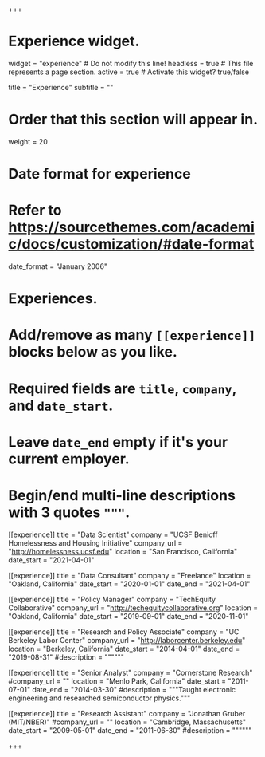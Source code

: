 +++
# Experience widget.
widget = "experience"  # Do not modify this line!
headless = true  # This file represents a page section.
active = true  # Activate this widget? true/false

title = "Experience"
subtitle = ""

# Order that this section will appear in.
weight = 20

# Date format for experience
#   Refer to https://sourcethemes.com/academic/docs/customization/#date-format
date_format = "January 2006"

# Experiences.
#   Add/remove as many `[[experience]]` blocks below as you like.
#   Required fields are `title`, `company`, and `date_start`.
#   Leave `date_end` empty if it's your current employer.
#   Begin/end multi-line descriptions with 3 quotes `"""`.
[[experience]]
  title = "Data Scientist"
  company = "UCSF Benioff Homelessness and Housing Initiative"
  company_url = "http://homelessness.ucsf.edu"
  location = "San Francisco, California"
  date_start = "2021-04-01"


[[experience]]
  title = "Data Consultant"
  company = "Freelance"
  location = "Oakland, California"
  date_start = "2020-01-01"
  date_end = "2021-04-01"

[[experience]]
  title = "Policy Manager"
  company = "TechEquity Collaborative"
  company_url = "http://techequitycollaborative.org"
  location = "Oakland, California"
  date_start = "2019-09-01"
  date_end = "2020-11-01"

[[experience]]
  title = "Research and Policy Associate"
  company = "UC Berkeley Labor Center"
  company_url = "http://laborcenter.berkeley.edu"
  location = "Berkeley, California"
  date_start = "2014-04-01"
  date_end = "2019-08-31"
  #description = """"""

[[experience]]
  title = "Senior Analyst"
  company = "Cornerstone Research"
  #company_url = ""
  location = "Menlo Park, California"
  date_start = "2011-07-01"
  date_end = "2014-03-30"
  #description = """Taught electronic engineering and researched semiconductor physics."""

[[experience]]
  title = "Research Assistant"
  company = "Jonathan Gruber (MIT/NBER)"
  #company_url = ""
  location = "Cambridge, Massachusetts"
  date_start = "2009-05-01"
  date_end = "2011-06-30"
  #description = """"""

+++
